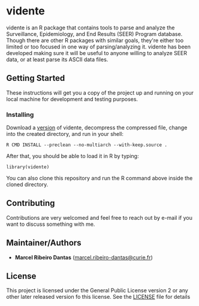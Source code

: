 # vidente

vidente is an R package that contains tools to parse and analyze the Surveillance, Epidemiology, and End Results (SEER) Program database.
Though there are other R packages with similar goals, they're either too limited or too focused in one way of parsing/analyzing it.
vidente has been developed making sure it will be useful to anyone willing to analyze SEER data, or at least parse its ASCII data files.

## Getting Started

These instructions will get you a copy of the project up and running on your local machine for development and testing purposes.

### Installing

Download a [version](https://github.com/mribeirodantas/vidente/releases) of vidente, decompress the compressed file, change into the created directory, and run in your shell:
```
R CMD INSTALL --preclean --no-multiarch --with-keep.source .
```
After that, you should be able to load it in R by typing:
```
library(vidente)
```

You can also clone this repository and run the R command above inside the cloned directory.

## Contributing

Contributions are very welcomed and feel free to reach out by e-mail if you want to discuss something with me.

## Maintainer/Authors

* **Marcel Ribeiro Dantas** (marcel.ribeiro-dantas@curie.fr)

## License

This project is licensed under the General Public License version 2 or any other later released version fo this license. See the [LICENSE](LICENSE) file for details
